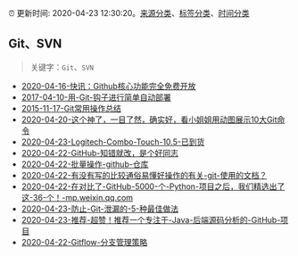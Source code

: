 :alarm_clock: 更新时间: 2020-04-23 12:30:20。[来源分类](../README.md)、[标签分类](../TAGS.md)、[时间分类](../TIMELINE.md)

## Git、SVN


> 关键字：`Git`、`SVN`



- [2020-04-16-快讯：Github核心功能完全免费开放](https://www.ershicimi.com/p/2e2ee15bab3b175248ff590524aed4ad) 
- [2017-04-10-用-Git-钩子进行简单自动部署](https://aotu.io/notes/2017/04/10/githooks/) 
- [2015-11-17-Git常用操作总结](https://aotu.io/notes/2015/11/17/Git-Commands/) 
- [2020-04-20-这个神了，一目了然，确实好，看小姐姐用动图展示10大Git命令](https://www.ershicimi.com/p/d0386f39c79b2dedf3d11b30e7b06f4f) 
- [2020-04-23-Logitech-Combo-Touch-10.5-已到货](https://www.v2ex.com/t/665214) 
- [2020-04-22-GitHub-知错就改，是个好同志](https://www.v2ex.com/t/665131) 
- [2020-04-22-批量操作-github-仓库](https://www.v2ex.com/t/665097) 
- [2020-04-22-有没有写的比较通俗易懂好操作的有关-git-使用的文档？](https://www.v2ex.com/t/664991) 
- [2020-04-22-在对比了-GitHub-5000-个-Python-项目之后，我们精选出了这-36-个！-mp.weixin.qq.com](https://blogread.cn/news/go.php?idItem=13387&url=https%3A%2F%2Fmp.weixin.qq.com%2Fs%2FFa3d9XyTzgCnCR7pjgWyew%3Fcomefrom%3Dhttps%253A%252F%252Fblogread.cn%252Fnews%252F) 
- [2020-04-23-防止-Git-泄漏的-5-种最佳做法](https://toutiao.io/k/boq6d97) 
- [2020-04-23-推荐-超赞！推荐一个专注于-Java-后端源码分析的-GitHub-项目](https://toutiao.io/k/juq71tq) 
- [2020-04-22-Gitflow-分支管理策略](https://toutiao.io/k/efwj4p6) 